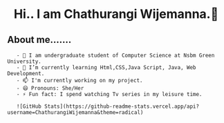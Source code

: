 ###   <h1 align="center">Hi.. I am Chathurangi Wijemanna.👋</h1>                                                      
<b><h2> About me.......</b></h2>

       - 🏫 I am undergraduate student of Computer Science at Nsbm Green University.
       - 🌱 I’m currently learning Html,CSS,Java Script, Java, Web Development. 
       - 📫 I'm currently working on my project.
       - 😄 Pronouns: She/Her
       - ⚡ Fun fact: I spend watching Tv series in my leisure time.

       ![GitHub Stats](https://github-readme-stats.vercel.app/api?username=ChathurangiWijemanna&theme=radical)

